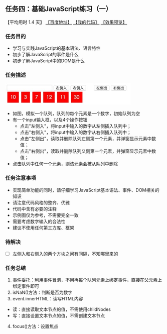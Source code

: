 ## 任务四：基础JavaScript练习（一）
【平均用时 1.4 天】
[【百度地址】](http://ife.baidu.com/course/detail/id/103)
[【我的代码】](https://github.com/baoyuzhang/IFE2017/tree/master/IFE_binbin/IFE_binbin_task4)
[【效果预览】](https://baoyuzhang.github.io/IFE2017/IFE_binbin/IFE_binbin_task4/IFE_binbin_task4.html)

### 任务目的

- 学习与实践JavaScript的基本语法、语言特性
- 初步了解JavaScript的事件是什么
- 初步了解JavaScript中的DOM是什么

### 任务描述

![](task_2_18_1.jpg)
- 如图，模拟一个队列，队列的每个元素是一个数字，初始队列为空
- 有一个input输入框，以及4个操作按钮
  - 点击"左侧入"，将input中输入的数字从左侧插入队列中；
  - 点击"右侧入"，将input中输入的数字从右侧插入队列中；
  - 点击"左侧出"，读取并删除队列左侧第一个元素，并弹窗显示元素中数值；
  - 点击"右侧出"，读取并删除队列又侧第一个元素，并弹窗显示元素中数值；
- 点击队列中任何一个元素，则该元素会被从队列中删除

### 任务注意事项

- 实现简单功能的同时，请仔细学习JavaScript基本语法、事件、DOM相关的知识
- 请注意代码风格的整齐、优雅
- 代码中含有必要的注释
- 示例图仅为参考，不需要完全一致
- 需要考虑数字输入的合法性
- 建议不使用任何第三方库、框架

### 待解决
- [ ] 左侧入和右侧入的两个方块之间有间隔，不知哪里来的

### 任务总结

1. 事件委托：利用事件冒泡，不用再每个队列元素上绑定事件，直接在父元素上绑定事件即可
2. isNaN()方法：判断是否为数字
3. event.innerHTML：读写HTML内容
  - 读：直接读取文本节点的值，不需使用childNodes
  - 写：直接设置文本节点的值，不需创建文本节点
4. focus()方法：设置焦点
